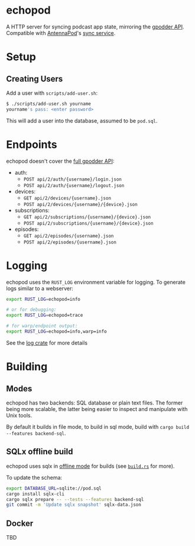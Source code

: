 # echopod

A HTTP server for syncing podcast app state, mirroring the [gpodder API]. Compatible with [AntennaPod]'s [sync service].

[gpodder API]: https://github.com/gpodder/mygpo/blob/80c41dc0c9a58dc0e85f6ef56662cdfd0d6e3b16/doc/api/reference/events.rst
[AntennaPod]: https://github.com/AntennaPod/AntennaPod
[sync service]: https://github.com/AntennaPod/AntennaPod/blob/24d1a06662c8eec31f3a4c3ebdcd3aea759fb63a/core/src/main/java/de/danoeh/antennapod/core/sync/SyncService.java

# Setup

## Creating Users

Add a user with `scripts/add-user.sh`:

```sh
$ ./scripts/add-user.sh yourname
yourname's pass: <enter password>
```

This will add a user into the database, assumed to be `pod.sql`.

# Endpoints

echopod doesn't cover the [full gpodder API]:

- auth:
	- `POST api/2/auth/{username}/login.json`
	- `POST api/2/auth/{username}/logout.json`
- devices:
	- `GET api/2/devices/{username}.json`
	- `POST api/2/devices/{username}/{device}.json`
- subscriptions:
	- `GET api/2/subscriptions/{username}/{device}.json`
	- `POST api/2/subscriptions/{username}/{device}.json`
- episodes:
	- `GET api/2/episodes/{username}.json`
	- `POST api/2/episodes/{username}.json`

[full gpodder API]: https://github.com/gpodder/mygpo/tree/80c41dc0c9a58dc0e85f6ef56662cdfd0d6e3b16/doc/api/reference

# Logging

echopod uses the `RUST_LOG` environment variable for logging. To generate logs similar to a webserver:
```sh
export RUST_LOG=echopod=info

# or for debugging:
export RUST_LOG=echopod=trace

# for warp/endpoint output:
export RUST_LOG=echopod=info,warp=info
```

See the [log crate] for more details

[log crate]: https://crates.io/crates/log

# Building

## Modes

echopod has two backends: SQL database or plain text files. The former being more scalable, the latter being easier to inspect and manipulate with Unix tools.

By default it builds in file mode, to build in sql mode, build with `cargo build --features backend-sql`.

## SQLx offline build

echopod uses sqlx in [offline mode] for builds (see [`build.rs`](./build.rs) for more).

To update the schema:
```sh
export DATABASE_URL=sqlite://pod.sql
cargo install sqlx-cli
cargo sqlx prepare -- --tests --features backend-sql
git commit -m 'Update sqlx snapshot' sqlx-data.json
```

[offline mode]: https://docs.rs/sqlx/latest/sqlx/macro.query.html#offline-mode-requires-the-offline-feature

## Docker

TBD
